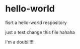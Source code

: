 # hello-world
fisrt a hello-world respository


just a test change this file 
hahaha

I'm a doubi!!!!!
